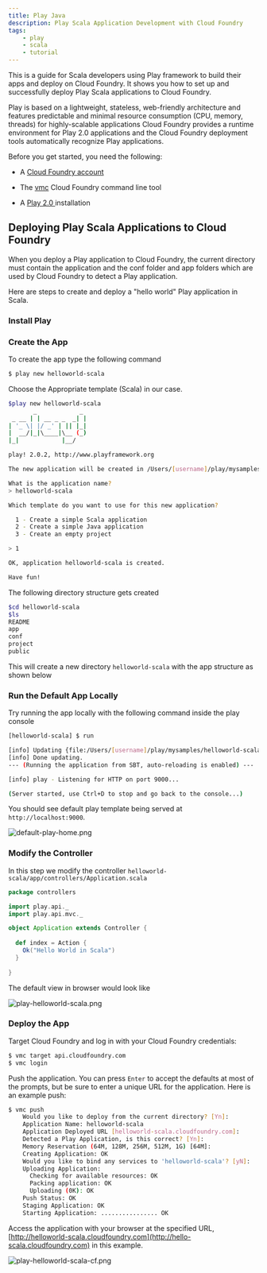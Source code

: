 ```yaml
---
title: Play Java
description: Play Scala Application Development with Cloud Foundry
tags:
    - play
    - scala
    - tutorial
---
```


This is a guide for Scala developers using Play framework to build their apps and
deploy on Cloud Foundry. It shows you how to set up and successfully deploy Play Scala applications
to Cloud Foundry.

Play is based on a lightweight, stateless, web-friendly architecture and features predictable
and minimal resource consumption (CPU, memory, threads) for highly-scalable applications
Cloud Foundry provides a runtime environment for Play 2.0 applications and the Cloud Foundry
deployment tools automatically recognize Play applications.

Before you get started, you need the following:

+	A [Cloud Foundry account](http://cloudfoundry.com/signup)

+	The [vmc](/tools/vmc/installing-vmc.html) Cloud Foundry command line tool

+	A [Play 2.0 ](http://www.playframework.org/documentation/2.0.2/Home) installation

## Deploying Play Scala Applications to Cloud Foundry

When you deploy a Play application to Cloud Foundry, the current directory must contain
the application and the conf folder and app folders which are used by Cloud Foundry to detect
a Play application.

Here are steps to create and deploy a "hello world" Play application in Scala.

### Install Play


### Create the App

To create the app type the following command

``` bash
$ play new helloworld-scala

```
Choose the Appropriate template (Scala) in our case.

``` bash
$play new helloworld-scala
       _            _
 _ __ | | __ _ _  _| |
| '_ \| |/ _' | || |_|
|  __/|_|\____|\__ (_)
|_|            |__/

play! 2.0.2, http://www.playframework.org

The new application will be created in /Users/[username]/play/mysamples/helloworld-scala

What is the application name?
> helloworld-scala

Which template do you want to use for this new application?

  1 - Create a simple Scala application
  2 - Create a simple Java application
  3 - Create an empty project

> 1

OK, application helloworld-scala is created.

Have fun!
```

The following directory structure gets created

```bash
$cd helloworld-scala
$ls
README
app
conf
project
public
```
This will create a new directory `helloworld-scala` with the app structure as shown below

### Run the Default App Locally

Try running the app locally with the following command inside the play console

```bash
[helloworld-scala] $ run

[info] Updating {file:/Users/[username]/play/mysamples/helloworld-scala/}helloworld...
[info] Done updating.
--- (Running the application from SBT, auto-reloading is enabled) ---

[info] play - Listening for HTTP on port 9000...

(Server started, use Ctrl+D to stop and go back to the console...)
```
You should see default play template being served at `http://localhost:9000`.

![default-play-home.png](/images/screenshots/play/default-play-home.png)

### Modify the Controller

In this step we modify the controller `helloworld-scala/app/controllers/Application.scala`

```scala
package controllers

import play.api._
import play.api.mvc._

object Application extends Controller {
  
  def index = Action {
    Ok("Hello World in Scala")
  }
  
}

```
The default view in browser would look like

![play-helloworld-scala.png](/images/screenshots/play/play-helloworld-scala.png)


### Deploy the App

Target Cloud Foundry and log in with your Cloud Foundry credentials:

```bash
$ vmc target api.cloudfoundry.com
$ vmc login
```

Push the application. You can press `Enter` to accept the defaults at most of the prompts,
but be sure to enter a unique URL for the application. Here is an example push:

``` bash
$ vmc push
	Would you like to deploy from the current directory? [Yn]:
	Application Name: helloworld-scala
	Application Deployed URL [helloworld-scala.cloudfoundry.com]:
	Detected a Play Application, is this correct? [Yn]:
	Memory Reservation (64M, 128M, 256M, 512M, 1G) [64M]:
	Creating Application: OK
	Would you like to bind any services to 'helloworld-scala'? [yN]:
	Uploading Application:
	  Checking for available resources: OK
	  Packing application: OK
	  Uploading (0K): OK
	Push Status: OK
	Staging Application: OK
	Starting Application: ................ OK
```

Access the application with your browser at the specified URL,
 [http://helloworld-scala.cloudfoundry.com](http://hello-scala.cloudfoundry.com) in this example.

![play-helloworld-scala-cf.png](/images/screenshots/play/play-helloworld-scala-cf.png)




